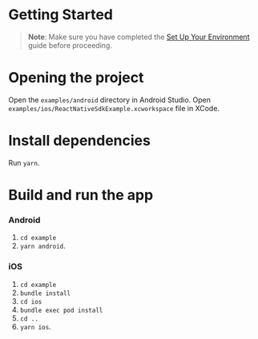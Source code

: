 # Getting Started

> **Note**: Make sure you have completed the [Set Up Your Environment](https://reactnative.dev/docs/set-up-your-environment) guide before proceeding.

# Opening the project

Open the `examples/android` directory in Android Studio.
Open `examples/ios/ReactNativeSdkExample.xcworkspace` file in XCode.

# Install dependencies

Run `yarn`.

# Build and run the app

### Android

1. `cd example`
2. `yarn android`.

### iOS

1. `cd example `
2. `bundle install`
3. `cd ios`
4. `bundle exec pod install`
5. `cd ..`
6. `yarn ios`.

